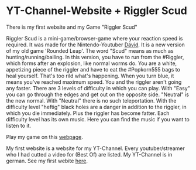 # YT-Channel-Website + Riggler Scud
There is my first website and my Game "Riggler Scud"

Riggler Scud is a mini-game/browser-game where your reaction speed is required. It was made for the Nintendo-Youtuber [Dävid](https://www.youtube.com/channel/UCUrpHdGecz7NS8jpvFOTwSg).
It is a new version of my old game 'Rounded Leap'. The word "Scud" means as much as hunting/running/bailing. In this version, you have to run from the #Riggler, which forms after an explosion, like normal worms do. You are a white, appetizing piece of the riggler and have to eat the #Popkorn555 bags to heal yourself. That's too rild what's happening. When you turn blue, it means you've reached maximum speed. You and the riggler aren't going any faster. There are 3 levels of difficulty in which you can play. 
With "Easy" you can go through the edges and get out on the opposite side. 
"Neutral" is the new normal. With "Neutral" there is no such teleportation.
With the difficulty level "heftig" black holes are a danger in addition to the riggler, in which you die immediately. Plus the riggler has become fatter.
Each difficulty level has its own music. Here you can find the music if you want to listen to it.

Play my game on this [webpage](https://quellens.github.io/YT-Channel/Riggler%20Scud/).

My first website is a website for my YT-Channel. Every youtuber/streamer who I had cutted a video for (Best Of) are listed. My YT-Channel is in german.
See my first webite [here](https://quellens.github.io/YT-Channel/).
